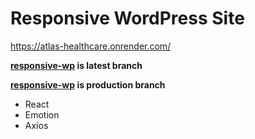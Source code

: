# Responsive WordPress Site

https://atlas-healthcare.onrender.com/

**[responsive-wp](https://github.com/yauheni-damantsevich/02-03-2023/tree/responsive-wp) is latest branch**  

**[responsive-wp](https://github.com/yauheni-damantsevich/02-03-2023/tree/responsive-wp) is production branch**

- React
- Emotion
- Axios 
